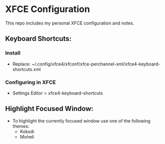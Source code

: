# XFCE Configuration

This repo includes my personal XFCE configuration and notes.

## Keyboard Shortcuts:

### Install
- Replace: ~/.config/xfce4/xfconf/xfce-perchannel-xml/xfce4-keyboard-shortcuts.xml

### Configuring in XFCE
- Settings Editor > xfce4-keyboard-shortcuts


## Highlight Focused Window:

- To highlight the currently focused window use one of the following themes:
    - Kokodi
    - Moheli
